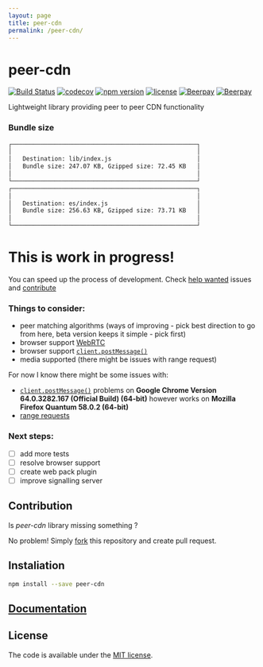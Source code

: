 ```yaml
---
layout: page
title: peer-cdn
permalink: /peer-cdn/
---
```


# peer-cdn

[![Build Status](https://travis-ci.org/vardius/peer-cdn.svg?branch=master)](https://travis-ci.org/vardius/peer-cdn)
[![codecov](https://codecov.io/gh/vardius/peer-cdn/branch/master/graph/badge.svg)](https://codecov.io/gh/vardius/peer-cdn)
[![npm version](https://img.shields.io/npm/v/peer-cdn.svg)](https://www.npmjs.com/package/peer-cdn)
[![license](https://img.shields.io/github/license/vardius/peer-cdn.svg)](LICENSE.md)
[![Beerpay](https://beerpay.io/vardius/peer-cdn/badge.svg?style=beer-square)](https://beerpay.io/vardius/peer-cdn) [![Beerpay](https://beerpay.io/vardius/peer-cdn/make-wish.svg?style=flat-square)](https://beerpay.io/vardius/peer-cdn?focus=wish)

Lightweight library providing peer to peer CDN functionality

### Bundle size
```bash
┌────────────────────────────────────────────────────┐
│                                                    │
│   Destination: lib/index.js                        │
│   Bundle size: 247.07 KB, Gzipped size: 72.45 KB   │
│                                                    │
└────────────────────────────────────────────────────┘
┌────────────────────────────────────────────────────┐
│                                                    │
│   Destination: es/index.js                         │
│   Bundle size: 256.63 KB, Gzipped size: 73.71 KB   │
│                                                    │
└────────────────────────────────────────────────────┘
```

# **This is work in progress!**

You can speed up the process of development. Check [help wanted](https://github.com/vardius/peer-cdn/issues?q=is%3Aissue+is%3Aopen+label%3A%22help+wanted%22) issues and [contribute](https://github.com/vardius/peer-cdn/blob/master/CONTRIBUTING.md#development)

### Things to consider:
- peer matching algorithms (ways of improving - pick best direction to go from here, beta version keeps it simple - pick first)
- browser support [WebRTC](https://webrtc.org)
- browser support [`client.postMessage()`](https://developer.mozilla.org/en-US/docs/Web/API/Client/postMessage#Browser_compatibility)
- media supported (there might be issues with range request)

For now I know there might be some issues with:
- [`client.postMessage()`](https://developer.mozilla.org/en-US/docs/Web/API/Client/postMessage#Browser_compatibility) problems on **Google Chrome Version 64.0.3282.167 (Official Build) (64-bit)** however works on **Mozilla Firefox Quantum 58.0.2 (64-bit)**
- [range requests](https://github.com/vardius/peer-cdn/issues/7)

### Next steps:
- [ ] add more tests
- [ ] resolve browser support
- [ ] create web pack plugin
- [ ] improve signalling server

## Contribution

Is *peer-cdn* library missing something ?

No problem! Simply [fork](https://github.com/vardius/peer-cdn/network#fork-destination-box) this repository and create pull request.

## Instaliation

```bash
npm install --save peer-cdn
```

## [Documentation](https://github.com/vardius/peer-cdn/wiki)

## License

The code is available under the [MIT license](LICENSE.md).